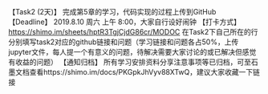 【Task2 (2天)】
完成第5章的学习，代码实现的过程上传到GitHub
【Deadline】
2019.8.10 周六 上午 8:00，大家自行设好闹钟
【打卡方式】
https://shimo.im/sheets/hptR3TgjCjdG86cr/MODOC
在Task2下自己所在的行分别填写task2对应的github链接和问题（学习链接和问题各占50%，上传jupyter文件，每人提一个有意义的问题，待解决需要大家讨论的或已解决但感觉有收益的问题）
【通知归档】
所有学习安排资料分享注意事项等已归档，可至石墨文档查看https://shimo.im/docs/PKGpkJhVyv88XTwQ，建议大家收藏一下链接

